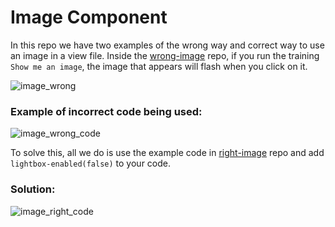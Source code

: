 # Image Component

In this repo we have two examples of the wrong way and correct way to use an image in a view file. Inside the [wrong-image](https://github.com/JamieDawson/Bixby-clickable-components-fixes/tree/master/image/wrong_image) repo, if you run the training `Show me an image`, the image that appears will flash when you click on it. 

![image_wrong](https://user-images.githubusercontent.com/16840579/70947998-59b73a80-200f-11ea-8df2-ae8fb34af3ab.png)

### Example of incorrect code being used:
![image_wrong_code](https://user-images.githubusercontent.com/16840579/70949196-0db9c500-2012-11ea-9a0c-986abd09e973.png)

To solve this, all we do is use the example code in [right-image](https://github.com/JamieDawson/Bixby-clickable-components-fixes/tree/master/image/right_image) repo and add `lightbox-enabled(false)` to your code.

### Solution:
![image_right_code](https://user-images.githubusercontent.com/16840579/70949192-0c889800-2012-11ea-8d27-ed06af41f73d.png)


